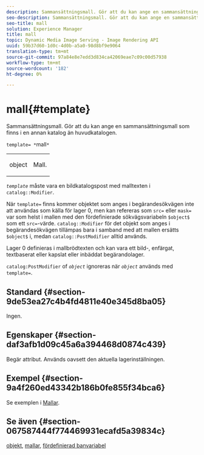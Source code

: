 ```yaml
---
description: Sammansättningsmall. Gör att du kan ange en sammansättningsmall som finns i en annan katalog än huvudkatalogen.
seo-description: Sammansättningsmall. Gör att du kan ange en sammansättningsmall som finns i en annan katalog än huvudkatalogen.
seo-title: mall
solution: Experience Manager
title: mall
topic: Dynamic Media Image Serving - Image Rendering API
uuid: 59b37d60-1d0c-4d0b-a5a0-98d8bf9e9064
translation-type: tm+mt
source-git-commit: 97a84e8e7edd3d834ca42069eae7c09c00d57938
workflow-type: tm+mt
source-wordcount: '182'
ht-degree: 0%

---
```



# mall{#template}

Sammansättningsmall. Gör att du kan ange en sammansättningsmall som finns i en annan katalog än huvudkatalogen.

`template= *`mall`*`

<table id="simpletable_DEC6F4EB460D453B8F272C98C9C8B7E5"> 
 <tr class="strow"> 
  <td class="stentry"> <p><span class="varname"> object</span> </p> </td> 
  <td class="stentry"> <p>Mall. </p></td> 
 </tr> 
</table>

*`template`* måste vara en bildkatalogspost med malltexten i  `catalog::Modifier`.

När `template=` finns kommer objektet som anges i begärandesökvägen inte att användas som källa för lager 0, men kan refereras som `src=` eller `mask=` var som helst i mallen med den fördefinierade sökvägsvariabeln `$object$` som ett `src=`-värde. `catalog::Modifier` för det objekt som anges i begärandesökvägen tillämpas bara i samband med att mallen ersätts  `$object$` i, medan  `catalog::PostModifier` alltid används.

Lager 0 definieras i mallbrödtexten och kan vara ett bild-, enfärgat, textbaserat eller kapslat eller inbäddat begärandolager.

`catalog:PostModifier` of  *`object`* ignoreras när  *`object`* används med  `template=`.

## Standard {#section-9de53ea27c4b4fd4811e40e345d8ba05}

Ingen.

## Egenskaper {#section-daf3afb1d09c45a6a394468d0874c439}

Begär attribut. Används oavsett den aktuella lagerinställningen.

## Exempel {#section-9a4f260ed43342b186b0fe855f34bca6}

Se exemplen i [Mallar](../../../../../is-api/http-ref/image-serving-api-ref/c-http-protocol-reference/c-templates/c-templates.md#concept-3cd2d2adae0e41b2979b9640244d4d3e).

## Se även {#section-067587444f774469931ecafd5a39834c}

[objekt](../../../../../is-api/http-ref/image-serving-api-ref/c-http-protocol-reference/c-data-types/r-object.md#reference-2591bd24548d462782c68d138ef795a0),  [mallar](../../../../../is-api/http-ref/image-serving-api-ref/c-http-protocol-reference/c-templates/c-templates.md#concept-3cd2d2adae0e41b2979b9640244d4d3e),  [fördefinierad banvariabel](../../../../../is-api/http-ref/image-serving-api-ref/c-http-protocol-reference/c-syntax-and-features/r-is-http-substitution-variables.md#reference-90dc01aba44940e4acdd0c6476e7aa5a)
